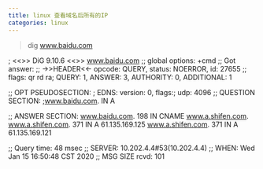 ```yaml
---
title: linux 查看域名后所有的IP
categories: linux
---
```



> dig www.baidu.com



; <<>> DiG 9.10.6 <<>> www.baidu.com
;; global options: +cmd
;; Got answer:
;; ->>HEADER<<- opcode: QUERY, status: NOERROR, id: 27655
;; flags: qr rd ra; QUERY: 1, ANSWER: 3, AUTHORITY: 0, ADDITIONAL: 1

;; OPT PSEUDOSECTION:
; EDNS: version: 0, flags:; udp: 4096
;; QUESTION SECTION:
;www.baidu.com.			IN	A

;; ANSWER SECTION:
www.baidu.com.		198	IN	CNAME	www.a.shifen.com.
www.a.shifen.com.	371	IN	A	61.135.169.125
www.a.shifen.com.	371	IN	A	61.135.169.121

;; Query time: 48 msec
;; SERVER: 10.202.4.4#53(10.202.4.4)
;; WHEN: Wed Jan 15 16:50:48 CST 2020
;; MSG SIZE  rcvd: 101

